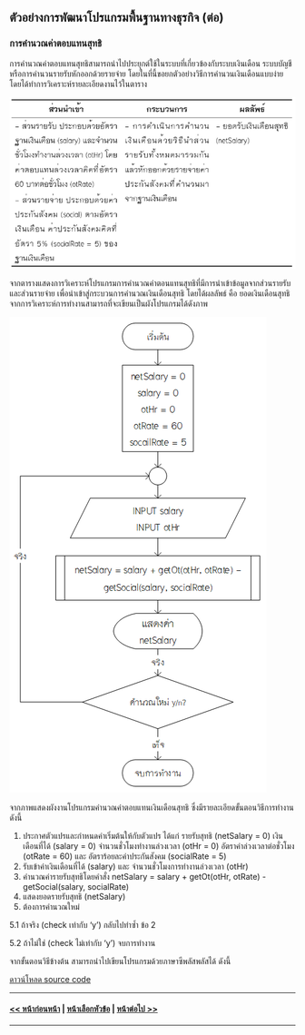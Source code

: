 ## ตัวอย่างการพัฒนาโปรแกรมพื้นฐานทางธุรกิจ (ต่อ)
### การคำนวณค่าตอบแทนสุทธิ
การคำนวณค่าตอบแทนสุทธิสามารถนำไปประยุกต์ใช้ในระบบที่เกี่ยวข้องกับระบบเงินเดือน ระบบบัญชี หรือการคำนวนรายรับหักออกด้วยรายจ่าย โดยในที่นี้ขอยกตัวอย่างวิธีการคำนวนเงินเดือนแบบง่าย โดยได้ทำการวิเคราะห์รายละเอียดงานไว้ในตาราง

<img src=img/0900-3.png>

จากตารางแสดงการวิเคราะห์โปรแกรมการคำนวณค่าตอนแทนสุทธิที่มีการนำเข้าข้อมูลจากส่วนรายรับ และส่วนรายจ่าย เพื่อนำเข้าสู่กระบวนการคำนวณเงินเดือนสุทธิ โดยได้ผลลัพธ์ คือ ยอดเงินเดือนสุทธิ จากการวิเคราะห์การทำงานสามารถที่จะเขียนเป็นผังโปรแกรมได้ดังภาพ

<img src=img/0903.png>

จากภาพแสดงผังงานโปรแกรมคำนวณค่าตอบแทนเงินเดือนสุทธิ ซึ่งมีรายละเอียดขั้นตอนวิธีการทำงาน ดังนี้
1.  ประกาศตัวแปรและกำหนดค่าเริ่มต้นให้กับตัวแปร ได้แก่ รายรับสุทธิ (netSalary = 0) เงินเดือนที่ได้ (salary = 0) จำนวนชั่วโมงทำงานล่วงเวลา (otHr = 0) อัตราค่าล่วงเวลาต่อชั่วโมง (otRate = 60) และ อัตราร้อยละค่าประกันสังคม (socialRate = 5)
2.  รับเข้าค่าเงินเดือนที่ได้ (salary) และ จำนวนชั่วโมงการทำงานล่วงเวลา (otHr)
3. คำนวณค่ารายรับสุทธิโดยคำสั่ง netSalary = salary +  getOt(otHr, otRate) - getSocial(salary, socialRate)
4.  แสดงยอดรายรับสุทธิ (netSalary)
5.  ต้องการคำนวณใหม่
  
  5.1 ถ้าจริง (check เท่ากับ ‘y’) กลับไปทำซ้ำ ข้อ 2
  
  5.2 ถ้าไม่ใช่ (check ไม่เท่ากับ ‘y’) จบการทำงาน
  
จากขั้นตอนวิธีข้างต้น สามารถนำไปเขียนโปรแกรมด้วยภาษาซีพลัสพลัสได้ ดังนี้

[ดาวน์โหลด source code](src/ch09_03.cpp)


---
#### [<< หน้าก่อนหน้า](0903-2.md) | [หน้าเลือกหัวข้อ](README.md) | [หน้าต่อไป >>](0903-4.md)
---
